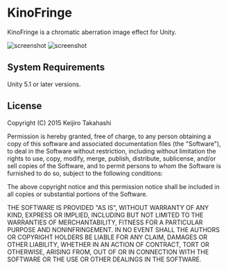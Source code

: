 KinoFringe
==========

KinoFringe is a chromatic aberration image effect for Unity.

![screenshot](https://41.media.tumblr.com/0316b348ca0d5c3963dbb122097d8405/tumblr_nsb3qjsrU81qio469o1_400.png)
![screenshot](https://41.media.tumblr.com/a83db26d3910df081ccd2f5ddb53d080/tumblr_nsgly6J5AL1qio469o1_400.png)

System Requirements
-------------------

Unity 5.1 or later versions.

License
-------

Copyright (C) 2015 Keijiro Takahashi

Permission is hereby granted, free of charge, to any person obtaining a copy of
this software and associated documentation files (the "Software"), to deal in
the Software without restriction, including without limitation the rights to
use, copy, modify, merge, publish, distribute, sublicense, and/or sell copies of
the Software, and to permit persons to whom the Software is furnished to do so,
subject to the following conditions:

The above copyright notice and this permission notice shall be included in all
copies or substantial portions of the Software.

THE SOFTWARE IS PROVIDED "AS IS", WITHOUT WARRANTY OF ANY KIND, EXPRESS OR
IMPLIED, INCLUDING BUT NOT LIMITED TO THE WARRANTIES OF MERCHANTABILITY, FITNESS
FOR A PARTICULAR PURPOSE AND NONINFRINGEMENT. IN NO EVENT SHALL THE AUTHORS OR
COPYRIGHT HOLDERS BE LIABLE FOR ANY CLAIM, DAMAGES OR OTHER LIABILITY, WHETHER
IN AN ACTION OF CONTRACT, TORT OR OTHERWISE, ARISING FROM, OUT OF OR IN
CONNECTION WITH THE SOFTWARE OR THE USE OR OTHER DEALINGS IN THE SOFTWARE.

